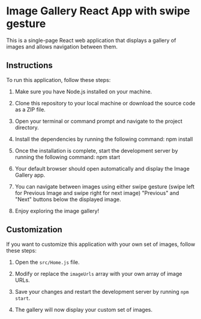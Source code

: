 # Image Gallery React App with swipe gesture

This is a single-page React web application that displays a gallery of images and allows navigation between them.

## Instructions

To run this application, follow these steps:

1. Make sure you have Node.js installed on your machine.

2. Clone this repository to your local machine or download the source code as a ZIP file.

3. Open your terminal or command prompt and navigate to the project directory.

4. Install the dependencies by running the following command:
   npm install 

5. Once the installation is complete, start the development server by running the following command:
   npm start

6. Your default browser should open automatically and display the Image Gallery app.

7. You can navigate between images using either swipe gesture (swipe left for Previous Image and swipe right for next image) "Previous"       and "Next" buttons below the displayed image.

8. Enjoy exploring the image gallery!

## Customization

If you want to customize this application with your own set of images, follow these steps:

1. Open the `src/Home.js` file.

2. Modify or replace the `imageUrls` array with your own array of image URLs.

3. Save your changes and restart the development server by running `npm start`.

4. The gallery will now display your custom set of images.
